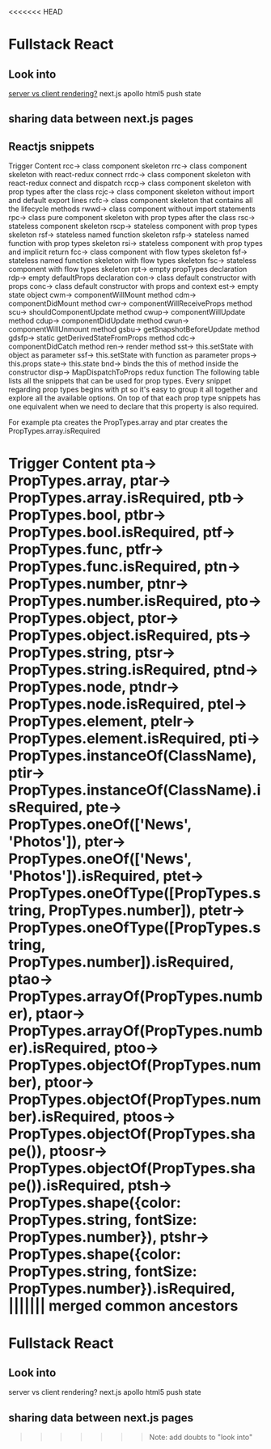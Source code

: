 <<<<<<< HEAD
# Fullstack React

## Look into

[server vs client rendering?](https://medium.freecodecamp.org/what-exactly-is-client-side-rendering-and-hows-it-different-from-server-side-rendering-bd5c786b340d)
next.js
apollo
html5 push state

## sharing data between next.js pages

## Reactjs snippets

Trigger Content
rcc→ class component skeleton
rrc→ class component skeleton with react-redux connect
rrdc→ class component skeleton with react-redux connect and dispatch
rccp→ class component skeleton with prop types after the class
rcjc→ class component skeleton without import and default export lines
rcfc→ class component skeleton that contains all the lifecycle methods
rwwd→ class component without import statements
rpc→ class pure component skeleton with prop types after the class
rsc→ stateless component skeleton
rscp→ stateless component with prop types skeleton
rsf→ stateless named function skeleton
rsfp→ stateless named function with prop types skeleton
rsi→ stateless component with prop types and implicit return
fcc→ class component with flow types skeleton
fsf→ stateless named function skeleton with flow types skeleton
fsc→ stateless component with flow types skeleton
rpt→ empty propTypes declaration
rdp→ empty defaultProps declaration
con→ class default constructor with props
conc→ class default constructor with props and context
est→ empty state object
cwm→ componentWillMount method
cdm→ componentDidMount method
cwr→ componentWillReceiveProps method
scu→ shouldComponentUpdate method
cwup→ componentWillUpdate method
cdup→ componentDidUpdate method
cwun→ componentWillUnmount method
gsbu→ getSnapshotBeforeUpdate method
gdsfp→ static getDerivedStateFromProps method
cdc→ componentDidCatch method
ren→ render method
sst→ this.setState with object as parameter
ssf→ this.setState with function as parameter
props→ this.props
state→ this.state
bnd→ binds the this of method inside the constructor
disp→ MapDispatchToProps redux function
The following table lists all the snippets that can be used for prop types. Every snippet regarding prop types begins with pt so it's easy to group it all together and explore all the available options. On top of that each prop type snippets has one equivalent when we need to declare that this property is also required.

For example pta creates the PropTypes.array and ptar creates the PropTypes.array.isRequired

Trigger Content
pta→ PropTypes.array,
ptar→ PropTypes.array.isRequired,
ptb→ PropTypes.bool,
ptbr→ PropTypes.bool.isRequired,
ptf→ PropTypes.func,
ptfr→ PropTypes.func.isRequired,
ptn→ PropTypes.number,
ptnr→ PropTypes.number.isRequired,
pto→ PropTypes.object,
ptor→ PropTypes.object.isRequired,
pts→ PropTypes.string,
ptsr→ PropTypes.string.isRequired,
ptnd→ PropTypes.node,
ptndr→ PropTypes.node.isRequired,
ptel→ PropTypes.element,
ptelr→ PropTypes.element.isRequired,
pti→ PropTypes.instanceOf(ClassName),
ptir→ PropTypes.instanceOf(ClassName).isRequired,
pte→ PropTypes.oneOf(['News', 'Photos']),
pter→ PropTypes.oneOf(['News', 'Photos']).isRequired,
ptet→ PropTypes.oneOfType([PropTypes.string, PropTypes.number]),
ptetr→ PropTypes.oneOfType([PropTypes.string, PropTypes.number]).isRequired,
ptao→ PropTypes.arrayOf(PropTypes.number),
ptaor→ PropTypes.arrayOf(PropTypes.number).isRequired,
ptoo→ PropTypes.objectOf(PropTypes.number),
ptoor→ PropTypes.objectOf(PropTypes.number).isRequired,
ptoos→ PropTypes.objectOf(PropTypes.shape()),
ptoosr→ PropTypes.objectOf(PropTypes.shape()).isRequired,
ptsh→ PropTypes.shape({color: PropTypes.string, fontSize: PropTypes.number}),
ptshr→ PropTypes.shape({color: PropTypes.string, fontSize: PropTypes.number}).isRequired,
||||||| merged common ancestors
=======
# Fullstack React

## Look into

server vs client rendering?
next.js
apollo
html5 push state

## sharing data between next.js pages
>>>>>>> Note:  add doubts to "look into"
